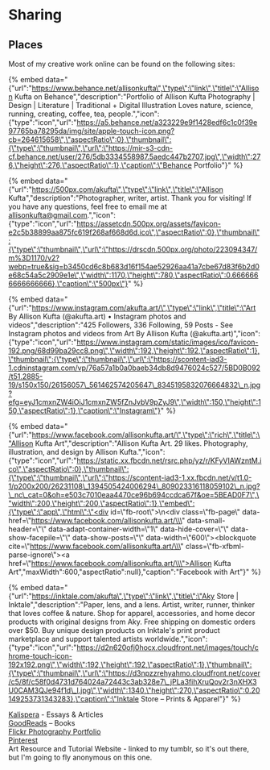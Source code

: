 # Sharing

## Places 

Most of my creative work online can be found on the following sites:

{% embed data="{\"url\":\"https://www.behance.net/allisonkufta\",\"type\":\"link\",\"title\":\"Allison Kufta on Behance\",\"description\":\"Portfolio of Allison Kufta Photography \| Design \| Literature \| Traditional + Digital Illustration Loves nature, science, running, creating, coffee, tea, people.\",\"icon\":{\"type\":\"icon\",\"url\":\"https://a5.behance.net/a323229e9f1428edf6c1c0f39e97765ba78295da/img/site/apple-touch-icon.png?cb=264615658\",\"aspectRatio\":0},\"thumbnail\":{\"type\":\"thumbnail\",\"url\":\"https://mir-s3-cdn-cf.behance.net/user/276/5db3334558987.5aedc447b2707.jpg\",\"width\":276,\"height\":276,\"aspectRatio\":1},\"caption\":\"Behance Portfolio\"}" %}

{% embed data="{\"url\":\"https://500px.com/akufta\",\"type\":\"link\",\"title\":\"Allison Kufta\",\"description\":\"Photographer, writer, artist.   Thank you for visiting!   If you have any questions, feel free to email me at allisonkufta@gmail.com.\",\"icon\":{\"type\":\"icon\",\"url\":\"https://assetcdn.500px.org/assets/favicon-e2c5b38899aa875fc619f268af668d6d.ico\",\"aspectRatio\":0},\"thumbnail\":{\"type\":\"thumbnail\",\"url\":\"https://drscdn.500px.org/photo/223094347/m%3D1170/v2?webp=true&sig=b3450cd6c8b683d16f154ae52926aa41a7cbe67d83f6b2d0e68c54a5c2909e1e\",\"width\":1170,\"height\":780,\"aspectRatio\":0.6666666666666666},\"caption\":\"500px\"}" %}

{% embed data="{\"url\":\"https://www.instagram.com/akufta.art/\",\"type\":\"link\",\"title\":\"Art By Allison Kufta \(@akufta.art\) • Instagram photos and videos\",\"description\":\"425 Followers, 336 Following, 59 Posts - See Instagram photos and videos from Art By Allison Kufta \(@akufta.art\)\",\"icon\":{\"type\":\"icon\",\"url\":\"https://www.instagram.com/static/images/ico/favicon-192.png/68d99ba29cc8.png\",\"width\":192,\"height\":192,\"aspectRatio\":1},\"thumbnail\":{\"type\":\"thumbnail\",\"url\":\"https://scontent-iad3-1.cdninstagram.com/vp/76a57a1b0a0baeb34db8d9476024c527/5BD0B092/t51.2885-19/s150x150/26156057\_561462574205647\_8345195832076664832\_n.jpg?efg=eyJ1cmxnZW4iOiJ1cmxnZW5fZnJvbV9pZyJ9\",\"width\":150,\"height\":150,\"aspectRatio\":1},\"caption\":\"Instagram\"}" %}

{% embed data="{\"url\":\"https://www.facebook.com/allisonkufta.art/\",\"type\":\"rich\",\"title\":\"Allison Kufta Art\",\"description\":\"Allison Kufta Art. 29 likes. Photography, illustration, and design by Allison Kufta.\",\"icon\":{\"type\":\"icon\",\"url\":\"https://static.xx.fbcdn.net/rsrc.php/yz/r/KFyVIAWzntM.ico\",\"aspectRatio\":0},\"thumbnail\":{\"type\":\"thumbnail\",\"url\":\"https://scontent-iad3-1.xx.fbcdn.net/v/t1.0-1/p200x200/26231108\_1394505424006294\_809023316118059102\_n.jpg?\_nc\_cat=0&oh=e503c7010eaa4470ce96b694ccdca67f&oe=5BEAD0F7\",\"width\":200,\"height\":200,\"aspectRatio\":1},\"embed\":{\"type\":\"app\",\"html\":\"<div id=\\\"fb-root\\\"></div>\\n<script>\(function\(d, s, id\) {\\n  var js, fjs = d.getElementsByTagName\(s\)\[0\];\\n  if \(d.getElementById\(id\)\) return;\\n  js = d.createElement\(s\); js.id = id;\\n  js.src = \'https://connect.facebook.net/en\_US/sdk.js\#xfbml=1&version=v3.0\';\\n  fjs.parentNode.insertBefore\(js, fjs\);\\n}\(document, \'script\', \'facebook-jssdk\'\)\);</script><div class=\\\"fb-page\\\" data-href=\\\"https://www.facebook.com/allisonkufta.art/\\\" data-small-header=\\\"\\\" data-adapt-container-width=\\\"1\\\" data-hide-cover=\\\"\\\" data-show-facepile=\\\"\\\" data-show-posts=\\\"\\\" data-width=\\\"600\\\"><blockquote cite=\\\"https://www.facebook.com/allisonkufta.art/\\\" class=\\\"fb-xfbml-parse-ignore\\\"><a href=\\\"https://www.facebook.com/allisonkufta.art/\\\">Allison Kufta Art</a></blockquote></div>\",\"maxWidth\":600,\"aspectRatio\":null},\"caption\":\"Facebook with Art\"}" %}

{% embed data="{\"url\":\"https://inktale.com/akufta\",\"type\":\"link\",\"title\":\"Aky Store \| Inktale\",\"description\":\"Paper, lens, and a lens.  Artist, writer, runner, thinker that loves coffee & nature.  Shop for apparel, accessories, and home decor products with original designs      from Aky. Free shipping on domestic orders over $50. Buy unique design products on Inktale\'s print product marketplace and support talented artists worldwide.\",\"icon\":{\"type\":\"icon\",\"url\":\"https://d2n620ofj0hocx.cloudfront.net/images/touch/chrome-touch-icon-192x192.png\",\"width\":192,\"height\":192,\"aspectRatio\":1},\"thumbnail\":{\"type\":\"thumbnail\",\"url\":\"https://d3npzzrehyahmo.cloudfront.net/cover/c5/8f/c58f0d4731d764024a72443c3ab328e7\_jPLa3fihXruQov2r3nXHX3U0CAM3QJe94f1d\_l.jpg\",\"width\":1340,\"height\":270,\"aspectRatio\":0.20149253731343283},\"caption\":\"Inktale Store – Prints & Apparel\"}" %}

[Kalispera](https://kalispera.xyz) - Essays & Articles  
[GoodReads](https://www.goodreads.com/user/show/31960024-allison-kufta) – Books  
[Flickr Photography Portfolio](http://flickr.com/allisonkufta)  
[Pinterest](https://www.pinterest.com/4kufta/)  
Art Resource and Tutorial Website - linked to my tumblr, so it's out there, but I'm going to fly anonymous on this one. 







